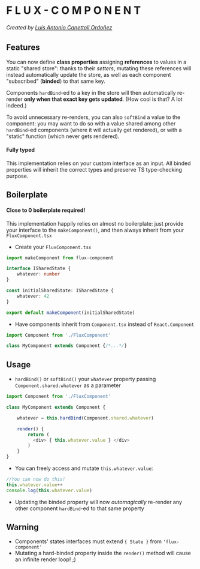 # F L U X - C O M P O N E N T 
###### Created by [Luis Antonio Canettoli Ordoñez](http://luisanton.io)

## Features


You can now define **class properties** assigning **references** to values in a static "shared store": thanks to their *setters*, mutating these references will instead automatically update the store, as well as each component "subscribed" (**binded**) to that same key.
    
Components `hardBind`-ed to a key in the store will then automatically re-render **only when that exact key gets updated**. 
(How cool is that? A lot indeed.)

To avoid unnecessary re-renders, you can also `softBind` a value to the component: you may want to do so with a value shared among other `hardBind`-ed components (where it will actually get rendered), or with a "static" function (which never gets rendered).

#### Fully typed

This implementation relies on your custom interface as an input. All binded properties will inherit the correct types and preserve TS type-checking purpose.

## Boilerplate

#### Close to 0 boilerplate required!
This implementation happily relies on almost no boilerplate: just provide your interface to the `makeComponent()`, and then always inherit from your `FluxComponent.tsx`

* Create your `FluxComponent.tsx` 
```typescript
import makeComponent from flux-component

interface ISharedState {
    whatever: number
}

const initialSharedState: ISharedState {
    whatever: 42
}

export default makeComponent(initialSharedState)
```
* Have components inherit from `Component.tsx` instead of `React.Component`
```typescript
import Component from './FluxComponent'

class MyComponent extends Component {/*...*/}
```
## Usage
* `hardBind()` or `softBind()` your `whatever` property passing `Component.shared.whatever` as a parameter
```typescript
import Component from './FluxComponent'

class MyComponent extends Component {

    whatever = this.hardBind(Component.shared.whatever)

    render() {
        return (
          <div> { this.whatever.value } </div>
        )
    }
}
```
* You can freely access and mutate `this.whatever.value`:
```typescript
//You can now do this!
this.whatever.value++
console.log(this.whatever.value)
```
* Updating the binded property will now *automagically* re-render any other component `hardBind`-ed to that same property
    
## Warning
* Components' states interfaces must extend `{ State }` from `'flux-component'`
* Mutating a hard-binded property inside the `render()` method will cause an infinite render loop! ;)
